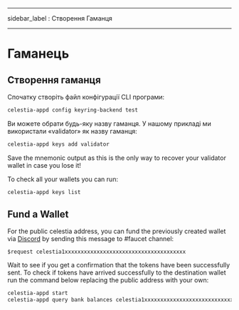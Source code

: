 - - -
sidebar_label : Створення Гаманця
- - -

# Гаманець

## Створення гаманця

Спочатку створіть файл конфігурації CLI програми:

```sh
celestia-appd config keyring-backend test
```

Ви можете обрати будь-яку назву гаманця. У нашому прикладі ми використали «validator» як назву гаманця:

```sh
celestia-appd keys add validator
```

Save the mnemonic output as this is the only way to recover your validator wallet in case you lose it!

To check all your wallets you can run:

```sh
celestia-appd keys list
```

## Fund a Wallet

For the public celestia address, you can fund the previously created wallet via [Discord](https://discord.gg/celestiacommunity) by sending this message to #faucet channel:

```text
$request celestia1xxxxxxxxxxxxxxxxxxxxxxxxxxxxxxxxxxxxxx
```

Wait to see if you get a confirmation that the tokens have been successfully sent. To check if tokens have arrived successfully to the destination wallet run the command below replacing the public address with your own:

```sh
celestia-appd start
celestia-appd query bank balances celestia1xxxxxxxxxxxxxxxxxxxxxxxxxxxxxxxxxxxxxx
```
